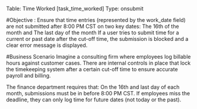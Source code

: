 Table: Time Worked [task_time_worked]
Type: onsubmit

#Objective :
Ensure that time entries (represented by the work_date field) are not submitted after 8:00 PM CST on two key dates:
The 16th of the month and The last day of the month
If a user tries to submit time for a current or past date after the cut-off time, the submission is blocked and a clear error message is displayed.

#Business Scenario
Imagine a consulting firm where employees log billable hours against customer cases. There are internal controls in place that lock the timekeeping system after a certain cut-off time to ensure accurate payroll and billing.

The finance department requires that:
On the 16th and last day of each month, submissions must be in before 8:00 PM CST.
If employees miss the deadline, they can only log time for future dates (not today or the past).
